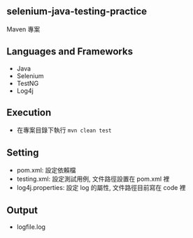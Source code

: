 selenium-java-testing-practice
---
Maven 專案

Languages and Frameworks
---
- Java
- Selenium
- TestNG
- Log4j

Execution
---
- 在專案目錄下執行 `mvn clean test`

Setting
---
- pom.xml: 設定依賴檔
- testing.xml: 設定測試用例, 文件路徑設置在 pom.xml 裡
- log4j.properties: 設定 log 的屬性, 文件路徑目前寫在 code 裡

Output
---
- logfile.log


